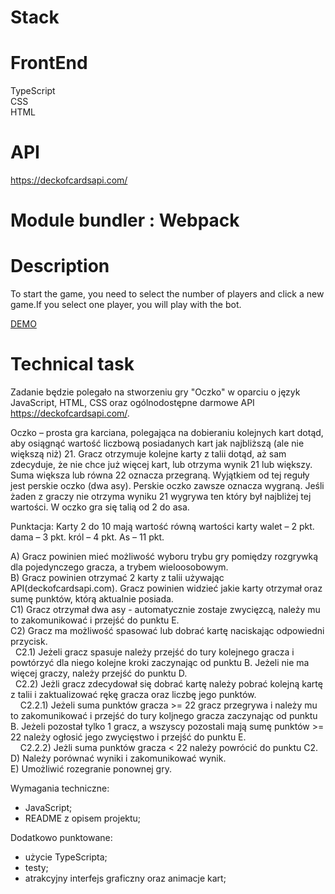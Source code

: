# Stack

# FrontEnd

TypeScript<br>
CSS<br>
HTML<br>

# API

<a href="https://deckofcardsapi.com/">https://deckofcardsapi.com/</a>

# Module bundler : Webpack

# Description

To start the game, you need to select the number of players and click a new game.If you select one player, you will play with the bot.<br>

<a href="https://epic-turing-e70bbb.netlify.app/">DEMO</a>

# Technical task

Zadanie będzie polegało na stworzeniu gry "Oczko" w oparciu o język JavaScript, HTML, CSS oraz ogólnodostępne darmowe API https://deckofcardsapi.com/.

Oczko – prosta gra karciana, polegająca na dobieraniu kolejnych kart dotąd, aby osiągnąć wartość liczbową posiadanych kart jak najbliższą (ale nie większą niż) 21.
Gracz otrzymuje kolejne karty z talii dotąd, aż sam zdecyduje, że nie chce już więcej kart, lub otrzyma wynik 21 lub większy.
Suma większa lub równa 22 oznacza przegraną. Wyjątkiem od tej reguły jest perskie oczko (dwa asy). Perskie oczko zawsze oznacza wygraną.
Jeśli żaden z graczy nie otrzyma wyniku 21 wygrywa ten który był najbliżej tej wartości. W oczko gra się talią od 2 do asa.

Punktacja:
Karty 2 do 10 mają wartość równą wartości karty
walet – 2 pkt.
dama – 3 pkt.
król – 4 pkt.
As – 11 pkt.

A) Gracz powinien mieć możliwość wyboru trybu gry pomiędzy rozgrywką dla pojedynczego gracza, a trybem wieloosobowym.\
B) Gracz powinien otrzymać 2 karty z talii używając API(deckofcardsapi.com). Gracz powinien widzieć jakie karty otrzymał oraz sumę punktów, którą aktualnie posiada.\
C1) Gracz otrzymał dwa asy - automatycznie zostaje zwycięzcą, należy mu to zakomunikować i przejść do punktu E.\
C2) Gracz ma możliwość spasować lub dobrać kartę naciskając odpowiedni przycisk.\
&nbsp;&nbsp;C2.1) Jeżeli gracz spasuje należy przejść do tury kolejnego gracza i powtórzyć dla niego kolejne kroki zaczynając od punktu B. Jeżeli nie ma więcej graczy, należy przejść do punktu D.\
&nbsp;&nbsp;C2.2) Jeżli gracz zdecydował się dobrać kartę należy pobrać kolejną kartę z talii i zaktualizować rękę gracza oraz liczbę jego punktów.\
&nbsp;&nbsp;&nbsp;&nbsp;C2.2.1) Jeżeli suma punktów gracza >= 22 gracz przegrywa i należy mu to zakomunikować i przejść do tury koljnego gracza zaczynając od punktu B. Jeżeli pozostał tylko 1 gracz, a wszyscy pozostali mają sumę punktów >= 22 należy ogłosić jego zwycięstwo i przejść do punktu E.\
&nbsp;&nbsp;&nbsp;&nbsp;C2.2.2) Jeżli suma punktów gracza < 22 należy powrócić do punktu C2.\
D) Należy porównać wyniki i zakomunikować wynik.\
E) Umożliwić rozegranie ponownej gry.

Wymagania techniczne:

- JavaScript;
- README z opisem projektu;

Dodatkowo punktowane:

- użycie TypeScripta;
- testy;
- atrakcyjny interfejs graficzny oraz animacje kart;
